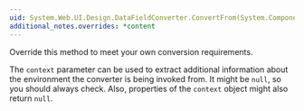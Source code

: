 ```yaml
---
uid: System.Web.UI.Design.DataFieldConverter.ConvertFrom(System.ComponentModel.ITypeDescriptorContext,System.Globalization.CultureInfo,System.Object)
additional_notes.overrides: *content
---
```


<p>Override this method to meet your own conversion requirements.  
  
 The <code>context</code> parameter can be used to extract additional information about the environment the converter is being invoked from. It might be `null`, so you should always check. Also, properties of the <code>context</code> object might also return `null`.</p>


